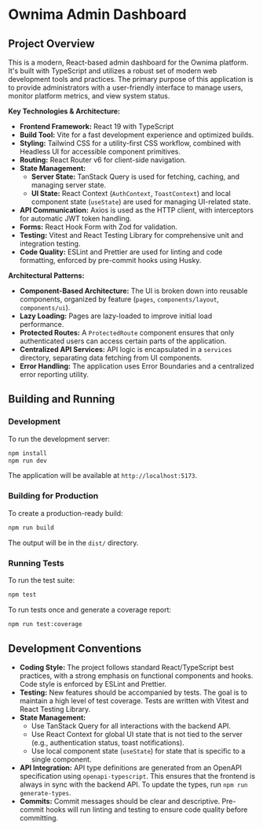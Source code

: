 # Ownima Admin Dashboard

## Project Overview

This is a modern, React-based admin dashboard for the Ownima platform. It's built with TypeScript and utilizes a robust set of modern web development tools and practices. The primary purpose of this application is to provide administrators with a user-friendly interface to manage users, monitor platform metrics, and view system status.

**Key Technologies & Architecture:**

*   **Frontend Framework:** React 19 with TypeScript
*   **Build Tool:** Vite for a fast development experience and optimized builds.
*   **Styling:** Tailwind CSS for a utility-first CSS workflow, combined with Headless UI for accessible component primitives.
*   **Routing:** React Router v6 for client-side navigation.
*   **State Management:**
    *   **Server State:** TanStack Query is used for fetching, caching, and managing server state.
    *   **UI State:** React Context (`AuthContext`, `ToastContext`) and local component state (`useState`) are used for managing UI-related state.
*   **API Communication:** Axios is used as the HTTP client, with interceptors for automatic JWT token handling.
*   **Forms:** React Hook Form with Zod for validation.
*   **Testing:** Vitest and React Testing Library for comprehensive unit and integration testing.
*   **Code Quality:** ESLint and Prettier are used for linting and code formatting, enforced by pre-commit hooks using Husky.

**Architectural Patterns:**

*   **Component-Based Architecture:** The UI is broken down into reusable components, organized by feature (`pages`, `components/layout`, `components/ui`).
*   **Lazy Loading:** Pages are lazy-loaded to improve initial load performance.
*   **Protected Routes:** A `ProtectedRoute` component ensures that only authenticated users can access certain parts of the application.
*   **Centralized API Services:** API logic is encapsulated in a `services` directory, separating data fetching from UI components.
*   **Error Handling:** The application uses Error Boundaries and a centralized error reporting utility.

## Building and Running

### Development

To run the development server:

```bash
npm install
npm run dev
```

The application will be available at `http://localhost:5173`.

### Building for Production

To create a production-ready build:

```bash
npm run build
```

The output will be in the `dist/` directory.

### Running Tests

To run the test suite:

```bash
npm test
```

To run tests once and generate a coverage report:

```bash
npm run test:coverage
```

## Development Conventions

*   **Coding Style:** The project follows standard React/TypeScript best practices, with a strong emphasis on functional components and hooks. Code style is enforced by ESLint and Prettier.
*   **Testing:** New features should be accompanied by tests. The goal is to maintain a high level of test coverage. Tests are written with Vitest and React Testing Library.
*   **State Management:**
    *   Use TanStack Query for all interactions with the backend API.
    *   Use React Context for global UI state that is not tied to the server (e.g., authentication status, toast notifications).
    *   Use local component state (`useState`) for state that is specific to a single component.
*   **API Integration:** API type definitions are generated from an OpenAPI specification using `openapi-typescript`. This ensures that the frontend is always in sync with the backend API. To update the types, run `npm run generate-types`.
*   **Commits:** Commit messages should be clear and descriptive. Pre-commit hooks will run linting and testing to ensure code quality before committing.
